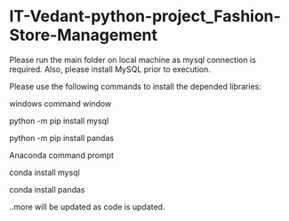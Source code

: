 # IT-Vedant-python-project_Fashion-Store-Management

Please run the main folder on local machine as mysql connection is required. Also, please install MySQL prior to execution.

Please use the following commands to install the depended libraries:

windows command window

python -m pip install mysql

python -m pip install pandas

Anaconda command prompt

conda install mysql

conda install pandas

..more will be updated as code is updated.
